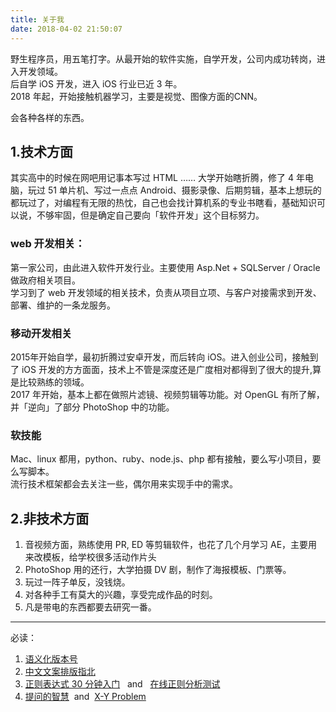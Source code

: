 ```yaml
---
title: 关于我
date: 2018-04-02 21:50:07
---
```


野生程序员，用五笔打字。从最开始的软件实施，自学开发，公司内成功转岗，进入开发领域。  
后自学 iOS 开发，进入 iOS 行业已近 3 年。  
2018 年起，开始接触机器学习，主要是视觉、图像方面的CNN。

会各种各样的东西。

## 1.技术方面

其实高中的时候在网吧用记事本写过 HTML …… 大学开始瞎折腾，修了 4 年电脑，玩过 51 单片机、写过一点点 Android、摄影录像、后期剪辑，基本上想玩的都玩过了，对编程有无限的热忱，自己也会找计算机系的专业书瞎看，基础知识可以说，不够牢固，但是确定自己要向「软件开发」这个目标努力。

### web 开发相关：
第一家公司，由此进入软件开发行业。主要使用 Asp.Net + SQLServer / Oracle 做政府相关项目。  
学习到了 web 开发领域的相关技术，负责从项目立项、与客户对接需求到开发、部署、维护的一条龙服务。

### 移动开发相关
2015年开始自学，最初折腾过安卓开发，而后转向 iOS。进入创业公司，接触到了 iOS 开发的方方面面，技术上不管是深度还是广度相对都得到了很大的提升,算是比较熟练的领域。  
2017 年开始，基本上都在做照片滤镜、视频剪辑等功能。对 OpenGL 有所了解，并「逆向」了部分 PhotoShop 中的功能。

### 软技能
Mac、linux 都用，python、ruby、node.js、php 都有接触，要么写小项目，要么写脚本。  
流行技术框架都会去关注一些，偶尔用来实现手中的需求。

## 2.非技术方面

1. 音视频方面，熟练使用 PR, ED 等剪辑软件，也花了几个月学习 AE，主要用来改模板，给学校很多活动作片头
2. PhotoShop 用的还行，大学拍摄 DV 剧，制作了海报模板、门票等。
3. 玩过一阵子单反，没钱烧。
4. 对各种手工有莫大的兴趣，享受完成作品的时刻。
5. 凡是带电的东西都要去研究一番。 

---
必读：  

1. [语义化版本号](https://semver.org/lang/zh-CN/)
2. [中文文案排版指北](https://github.com/sparanoid/chinese-copywriting-guidelines)
3. [正则表达式 30 分钟入门](http://deerchao.net/tutorials/regex/regex.htm) &nbsp; and &nbsp;  [在线正则分析测试](http://www.regexr.com)
5. [提问的智慧](https://github.com/ruby-china/How-To-Ask-Questions-The-Smart-Way/blob/master/README-zh_CN.md) &nbsp;and&nbsp;  [X-Y Problem](https://coolshell.cn/articles/10804.html)


